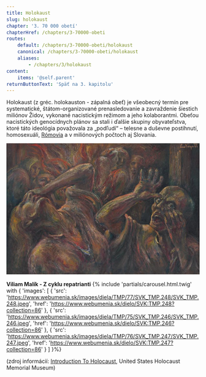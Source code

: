 ```yaml
---
title: Holokaust
slug: holokaust
chapter: '3. 70 000 obetí'
chapterHref: /chapters/3-70000-obeti
routes:
    default: /chapters/3-70000-obeti/holokaust
    canonical: /chapters/3-70000-obeti/holokaust
    aliases:
        - /chapters/3/holokaust
content:
    items: '@self.parent'
returnButtonText: 'Späť na 3. kapitolu'
---
```


<span class="drop-cap">H</span>olokaust (z gréc. holokauston - zápalná obeť) je všeobecný termín pre systematické, štátom-organizované prenasledovanie a zavraždenie šiestich miliónov Židov, vykonané nacistickým režimom a jeho kolaborantmi. Obeťou nacistických genocídnych plánov sa stali i ďalšie skupiny obyvateľstva, ktoré táto ideológia považovala za „podľudí“ – telesne a duševne postihnutí, homosexuáli, [Rómovia](http://senxskutocnost.sng.sk/chapters/3-70000-obeti/romovia) a v miliónových počtoch aj Slovania.

[![Ľudovít Varga - Výjav z koncentráku, 1944, Slovenská národná galéria](SVK_SNG.O_977.jpeg "Ľudovít Varga - Výjav z koncentráku, 1944")](https://www.webumenia.sk/dielo/SVK:SNG.O_977)

**Viliam Malík - Z cyklu repatrianti**
{% include 'partials/carousel.html.twig' with {
    'images': [
        {
            'src': 'https://www.webumenia.sk/images/diela/TMP/77/SVK_TMP.248/SVK_TMP.248.jpeg',
            'href': 'https://www.webumenia.sk/dielo/SVK:TMP.248?collection=86'
        },
		{
			'src': 'https://www.webumenia.sk/images/diela/TMP/75/SVK_TMP.246/SVK_TMP.246.jpeg',
            'href': 'https://www.webumenia.sk/dielo/SVK:TMP.246?collection=86'
        },
		{
			'src': 'https://www.webumenia.sk/images/diela/TMP/76/SVK_TMP.247/SVK_TMP.247.jpeg',
            'href': 'https://www.webumenia.sk/dielo/SVK:TMP.247?collection=86'
        }
    ]
}%}

(zdroj informácií: [Introduction To Holocaust](https://www.ushmm.org/wlc/en/article.php?ModuleId=10005143), United States Holocaust Memorial Museum)

